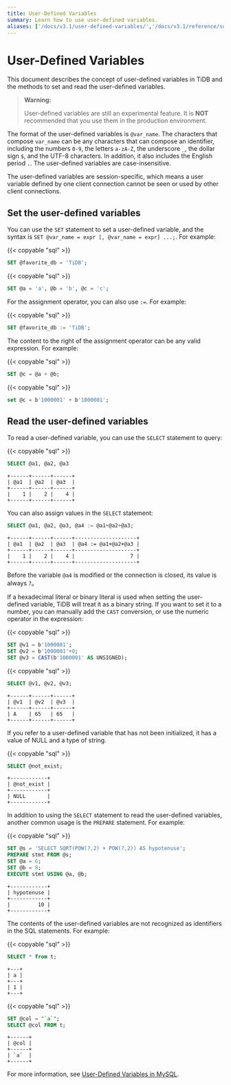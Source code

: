 ```yaml
---
title: User-Defined Variables
summary: Learn how to use user-defined variables.
aliases: ['/docs/v3.1/user-defined-variables/','/docs/v3.1/reference/sql/language-structure/user-defined-variables/']
---
```


# User-Defined Variables

This document describes the concept of user-defined variables in TiDB and the methods to set and read the user-defined variables.

> **Warning:**
>
> User-defined variables are still an experimental feature. It is **NOT** recommended that you use them in the production environment.

The format of the user-defined variables is `@var_name`. The characters that compose `var_name` can be any characters that can compose an identifier, including the numbers `0-9`, the letters `a-zA-Z`, the underscore `_`, the dollar sign `$`, and the UTF-8 characters. In addition, it also includes the English period `.`. The user-defined variables are case-insensitive.

The user-defined variables are session-specific, which means a user variable defined by one client connection cannot be seen or used by other client connections.

## Set the user-defined variables

You can use the `SET` statement to set a user-defined variable, and the syntax is `SET @var_name = expr [, @var_name = expr] ...;`. For example:

{{< copyable "sql" >}}

```sql
SET @favorite_db = 'TiDB';
```

{{< copyable "sql" >}}

```sql
SET @a = 'a', @b = 'b', @c = 'c';
```

For the assignment operator, you can also use `:=`. For example:

{{< copyable "sql" >}}

```sql
SET @favorite_db := 'TiDB';
```

The content to the right of the assignment operator can be any valid expression. For example:

{{< copyable "sql" >}}

```sql
SET @c = @a + @b;
```

{{< copyable "sql" >}}

```sql
set @c = b'1000001' + b'1000001';
```

## Read the user-defined variables

To read a user-defined variable, you can use the `SELECT` statement to query:

{{< copyable "sql" >}}

```sql
SELECT @a1, @a2, @a3
```

```
+------+------+------+
| @a1  | @a2  | @a3  |
+------+------+------+
|    1 |    2 |    4 |
+------+------+------+
```

You can also assign values in the `SELECT` statement:

```sql
SELECT @a1, @a2, @a3, @a4 := @a1+@a2+@a3;
```

```
+------+------+------+--------------------+
| @a1  | @a2  | @a3  | @a4 := @a1+@a2+@a3 |
+------+------+------+--------------------+
|    1 |    2 |    4 |                  7 |
+------+------+------+--------------------+
```

Before the variable `@a4` is modified or the connection is closed, its value is always `7`。

If a hexadecimal literal or binary literal is used when setting the user-defined variable, TiDB will treat it as a binary string. If you want to set it to a number, you can manually add the `CAST` conversion, or use the numeric operator in the expression:

{{< copyable "sql" >}}

```sql
SET @v1 = b'1000001';
SET @v2 = b'1000001'+0;
SET @v3 = CAST(b'1000001' AS UNSIGNED);
```

{{< copyable "sql" >}}

```sql
SELECT @v1, @v2, @v3;
```

```
+------+------+------+
| @v1  | @v2  | @v3  |
+------+------+------+
| A    | 65   | 65   |
+------+------+------+
```

If you refer to a user-defined variable that has not been initialized, it has a value of NULL and a type of string.

{{< copyable "sql" >}}

```sql
SELECT @not_exist;
```

```
+------------+
| @not_exist |
+------------+
| NULL       |
+------------+
```

In addition to using the `SELECT` statement to read the user-defined variables, another common usage is the `PREPARE` statement. For example:

{{< copyable "sql" >}}

```sql
SET @s = 'SELECT SQRT(POW(?,2) + POW(?,2)) AS hypotenuse';
PREPARE stmt FROM @s;
SET @a = 6;
SET @b = 8;
EXECUTE stmt USING @a, @b;
```

```
+------------+
| hypotenuse |
+------------+
|         10 |
+------------+
```

The contents of the user-defined variables are not recognized as identifiers in the SQL statements. For example:

{{< copyable "sql" >}}

```sql
SELECT * from t;
```

```
+---+
| a |
+---+
| 1 |
+---+
```

{{< copyable "sql" >}}

```sql
SET @col = "`a`";
SELECT @col FROM t;
```

```
+------+
| @col |
+------+
| `a`  |
+------+
```

For more information, see [User-Defined Variables in MySQL](https://dev.mysql.com/doc/refman/5.7/en/user-variables.html).

